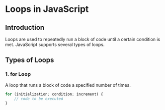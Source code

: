 # Loops in JavaScript

## Introduction
Loops are used to repeatedly run a block of code until a certain condition is met. JavaScript supports several types of loops.

## Types of Loops

### 1. for Loop
A loop that runs a block of code a specified number of times.
```javascript
for (initialization; condition; increment) {
    // code to be executed
}
